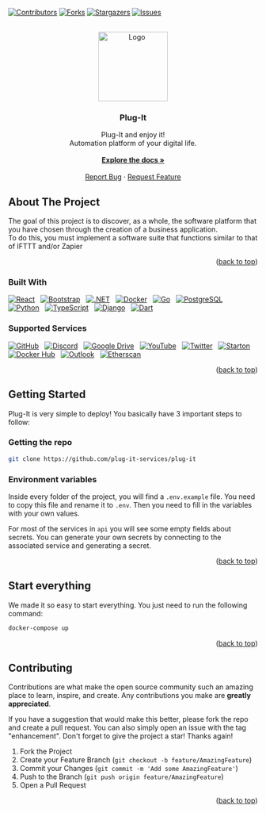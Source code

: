 <a name="readme-top"></a>

[![Contributors][contributors-shield]][contributors-url]
[![Forks][forks-shield]][forks-url]
[![Stargazers][stars-shield]][stars-url]
[![Issues][issues-shield]][issues-url]


<!-- PROJECT LOGO -->
<br />
<div align="center">
  <a href="https://github.com/plug-it-services/plug-it">
    <img src="https://avatars.githubusercontent.com/u/122268534?s=200&v=4" alt="Logo" width="140" height="140">
  </a>

<h3 align="center">Plug-It</h3>

  <p align="center">
    Plug-It and enjoy it!
    <br />
    Automation platform of your digital life. 
    <br />
    <br />
    <a href="https://github.com/plug-it-services/plug-it"><strong>Explore the docs »</strong></a>
    <br />
    <br />
    <a href="https://github.com/plug-it-services/plug-it/issues">Report Bug</a>
    ·
    <a href="https://github.com/plug-it-services/plug-it/issues">Request Feature</a>
  </p>
</div>

<!-- ABOUT THE PROJECT -->
## About The Project

The goal of this project is to discover, as a whole, the software platform that you have chosen through the
creation of a business application. \
To do this, you must implement a software suite that functions similar to that of IFTTT and/or Zapier

<p align="right">(<a href="#readme-top">back to top</a>)</p>



### Built With

[![React]](https://reactjs.org "React") &nbsp; [![Bootstrap]](https://getbootstrap.com "Bootstrap") &nbsp; [![.NET]](https://dotnet.microsoft.com ".NET") &nbsp; [![Docker]](https://www.docker.com "Docker") &nbsp; [![Go]](https://golang.org "Go") &nbsp; [![PostgreSQL]](https://www.postgresql.org "PostgreSQL") &nbsp; [![Python]](https://www.python.org "Python") &nbsp; [![TypeScript]](https://www.typescriptlang.org "TypeScript") &nbsp; [![Django]](https://www.djangoproject.com "Django") &nbsp; [![Dart]](https://dart.dev "Dart") 


### Supported Services

[![GitHub]](https://github.com "GitHub") &nbsp; [![Discord]](https://discord.com "Discord") &nbsp; [![Google Drive]](https://drive.google.com "Google Drive") &nbsp; [![YouTube]](https://www.youtube.com "YouTube") &nbsp; [![Twitter]](https://twitter.com "Twitter") &nbsp; [![Starton]](https://starton.nl "Starton") &nbsp; [![Docker Hub]](https://hub.docker.com "Docker Hub") &nbsp; [![Outlook]](https://outlook.live.com "Outlook") &nbsp; [![Etherscan]](https://etherscan.io "Etherscan")

<p align="right">(<a href="#readme-top">back to top</a>)</p>

## Getting Started

Plug-It is very simple to deploy! You basically have 3 important steps to follow:

### Getting the repo

```sh
git clone https://github.com/plug-it-services/plug-it
```

### Environment variables

Inside every folder of the project, you will find a `.env.example` file. You need to copy this file and rename it to `.env`. Then you need to fill in the variables with your own values.

For most of the services in `api` you will see some empty fields about secrets. You can generate your own secrets by connecting to the associated service and generating a secret.

<p align="right">(<a href="#readme-top">back to top</a>)</p>

## Start everything

We made it so easy to start everything. You just need to run the following command:

```sh
docker-compose up
```

<p align="right">(<a href="#readme-top">back to top</a>)</p>


## Contributing

Contributions are what make the open source community such an amazing place to learn, inspire, and create. Any contributions you make are **greatly appreciated**.

If you have a suggestion that would make this better, please fork the repo and create a pull request. You can also simply open an issue with the tag "enhancement".
Don't forget to give the project a star! Thanks again!

1. Fork the Project
2. Create your Feature Branch (`git checkout -b feature/AmazingFeature`)
3. Commit your Changes (`git commit -m 'Add some AmazingFeature'`)
4. Push to the Branch (`git push origin feature/AmazingFeature`)
5. Open a Pull Request

<p align="right">(<a href="#readme-top">back to top</a>)</p>

<!-- MARKDOWN LINKS & IMAGES -->
[contributors-shield]: https://img.shields.io/github/contributors/plug-it-services/plug-it.svg?style=for-the-badge
[contributors-url]: https://github.com/plug-it-services/plug-it/graphs/contributors
[forks-shield]: https://img.shields.io/github/forks/plug-it-services/plug-it.svg?style=for-the-badge
[forks-url]: https://github.com/plug-it-services/plug-it/network/members
[stars-shield]: https://img.shields.io/github/stars/plug-it-services/plug-it.svg?style=for-the-badge
[stars-url]: https://github.com/plug-it-services/plug-it/stargazers
[issues-shield]: https://img.shields.io/github/issues/plug-it-services/plug-it.svg?style=for-the-badge
[issues-url]: https://github.com/plug-it-services/plug-it/issues
[license-shield]: https://img.shields.io/github/license/plug-it-services/plug-it.svg?style=for-the-badge
[license-url]: https://github.com/plug-it-services/plug-it/blob/master/LICENSE.txt

[.NET]: https://img.shields.io/badge/.NET-512BD4?style=for-the-badge&labelColor=512BD4&logoColor=ffffff&logo=dot-net
[AdonisJS]: https://img.shields.io/badge/AdonisJS-220052?style=for-the-badge&labelColor=ffffff&logoColor=220052&logo=adonisjs
[Android]: https://img.shields.io/badge/Android-3DDC84?style=for-the-badge&labelColor=000000&logoColor=3DDC84&logo=android
[Angular]: https://img.shields.io/badge/Angular-DD0031?style=for-the-badge&labelColor=ffffff&logoColor=DD0031&logo=angular
[Ansible]: https://img.shields.io/badge/Ansible-000000?style=for-the-badge&labelColor=000000&logoColor=EE0000&logo=ansible
[Apache]: https://img.shields.io/badge/Apache-D22128?style=for-the-badge&labelColor=63225e&logoColor=D22128&logo=apache
[AppVeyor]: https://img.shields.io/badge/AppVeyor-00B3E0?style=for-the-badge&labelColor=ffffff&logoColor=00B3E0&logo=appveyor
[AssemblyScript]: https://img.shields.io/badge/AssemblyScript-007AAC?style=for-the-badge&labelColor=ffffff&logoColor=007AAC&logo=assemblyscript
[Babel]: https://img.shields.io/badge/Babel-F9DC3E?style=for-the-badge&labelColor=323230&logoColor=F9DC3E&logo=babel
[Bootstrap]: https://img.shields.io/badge/Bootstrap-7952B3?style=for-the-badge&labelColor=7952B3&logoColor=ffffff&logo=bootstrap
[Bower]: https://img.shields.io/badge/Bower-EF5734?style=for-the-badge&labelColor=ffcc2f&logoColor=EF5734&logo=bower
[C++]: https://img.shields.io/badge/C++-00599C?style=for-the-badge&labelColor=01427d&logoColor=6295cb&logo=cplusplus
[CakePHP]: https://img.shields.io/badge/CakePHP-D33C43?style=for-the-badge&labelColor=ffffff&logoColor=D33C43&logo=cakephp
[CircleCI]: https://img.shields.io/badge/CircleCI-343434?style=for-the-badge&labelColor=ffffff&logoColor=343434&logo=circleci
[Clojure]: https://img.shields.io/badge/Clojure-5881D8?style=for-the-badge&labelColor=63b232&logoColor=5881D8&logo=clojure
[Codecov]: https://img.shields.io/badge/Codecov-F01F7A?style=for-the-badge&labelColor=ffffff&logoColor=F01F7A&logo=codecov
[CodeIgniter]: https://img.shields.io/badge/CodeIgniter-EF4223?style=for-the-badge&labelColor=ffffff&logoColor=EF4223&logo=codeigniter
[CoffeeScript]: https://img.shields.io/badge/CoffeeScript-2F2625?style=for-the-badge&labelColor=3f2725&logoColor=ffffff&logo=coffeescript
[Crystal]: https://img.shields.io/badge/Crystal-000000?style=for-the-badge&labelColor=ffffff&logoColor=000000&logo=crystal
[Dart]: https://img.shields.io/badge/Dart-0175C2?style=for-the-badge&labelColor=02467d&logoColor=0175C2&logo=dart
[Deno]: https://img.shields.io/badge/Deno-000000?style=for-the-badge&labelColor=ffffff&logoColor=000000&logo=deno
[Discord]: https://img.shields.io/badge/Discord-5865F2?style=for-the-badge&labelColor=5865F2&logoColor=ffffff&logo=discord
[Django]: https://img.shields.io/badge/Django-092E20?style=for-the-badge&labelColor=092E20&logoColor=44b78a&logo=django
[DigitalOcean]: https://img.shields.io/badge/DigitalOcean-0080FF?style=for-the-badge&labelColor=ffffff&logoColor=0080FF&logo=digitalocean
[Docker]: https://img.shields.io/badge/Docker-2496ED?style=for-the-badge&labelColor=369cee&logoColor=ffffff&logo=docker
[Electron]: https://img.shields.io/badge/Electron-2e3241?style=for-the-badge&labelColor=2e3241&logoColor=a0e9f8&logo=electron
[Elixir]: https://img.shields.io/badge/Elixir-4B275F?style=for-the-badge&labelColor=9580bd&logoColor=4B275F&logo=elixir
[Elm]: https://img.shields.io/badge/Elm-1293D8?style=for-the-badge&labelColor=57afe3&logoColor=1293D8&logo=elm
[Ember.js]: https://img.shields.io/badge/Ember.js-E04E39?style=for-the-badge&labelColor=1d1e23&logoColor=E04E39&logo=ember-dot-js
[Erlang]: https://img.shields.io/badge/Erlang-A90533?style=for-the-badge&labelColor=A90533&logoColor=ffffff&logo=erlang
[ESLint]: https://img.shields.io/badge/ESLint-4B32C3?style=for-the-badge&labelColor=4B32C3&logoColor=8080f2&logo=eslint
[Git]: https://img.shields.io/badge/Git-F05032?style=for-the-badge&labelColor=F05032&logoColor=ffffff&logo=git
[GitHub]: https://img.shields.io/badge/GitHub-ffffff?style=for-the-badge&labelColor=181717&logoColor=ffffff&logo=github
[GitKraken]: https://img.shields.io/badge/GitKraken-179287?style=for-the-badge&labelColor=1A1A2C&logoColor=179287&logo=gitkraken
[Go]: https://img.shields.io/badge/Go-00ADD8?style=for-the-badge&labelColor=7fd5eb&logoColor=00ADD8&logo=go
[Grafana]: https://img.shields.io/badge/Grafana-F46800?style=for-the-badge&labelColor=464646&logoColor=F46800&logo=grafana
[GraphQL]: https://img.shields.io/badge/GraphQL-E434AA?style=for-the-badge&labelColor=ffffff&logoColor=E434AA&logo=graphql
[Haskell]: https://img.shields.io/badge/Haskell-5D4F85?style=for-the-badge&labelColor=453a61&logoColor=8e4e8c&logo=haskell
[Hasura]: https://img.shields.io/badge/Hasura-1EB4D4?style=for-the-badge&labelColor=1b2738&logoColor=1EB4D4&logo=hasura
[Haxe]: https://img.shields.io/badge/Haxe-EA8220?style=for-the-badge&labelColor=ffd700&logoColor=EA8220&logo=haxe
[Homebrew]: https://img.shields.io/badge/Homebrew-f9d094?style=for-the-badge&labelColor=2e2a24&logoColor=FBB040&logo=homebrew
[Insomnia]: https://img.shields.io/badge/Insomnia-5849BE?style=for-the-badge&labelColor=5849BE&logoColor=ffffff&logo=insomnia
[Java]: https://img.shields.io/badge/Java-007396?style=for-the-badge&labelColor=f5971f&logoColor=007396&logo=java
[JavaScript]: https://img.shields.io/badge/JavaScript-F7DF1E?style=for-the-badge&labelColor=ffffff&logoColor=F7DF1E&logo=javascript
[Jest]: https://img.shields.io/badge/Jest-C21325?style=for-the-badge&labelColor=ffffff&logoColor=C21325&logo=jest
[Julia]: https://img.shields.io/badge/Julia-9558B2?style=for-the-badge&labelColor=389827&logoColor=4163d9&logo=julia
[Kotlin]: https://img.shields.io/badge/Kotlin-0095D5?style=for-the-badge&labelColor=34495E&logoColor=0095D5&logo=kotlin
[Lua]: https://img.shields.io/badge/Lua-2C2D72?style=for-the-badge&labelColor=ffffff&logoColor=2C2D72&logo=lua
[Markdown]: https://img.shields.io/badge/Markdown-ffffff?style=for-the-badge&labelColor=ffffff&logoColor=000000&logo=markdown
[Mocha]: https://img.shields.io/badge/Mocha-8D6748?style=for-the-badge&labelColor=ffffff&logoColor=8D6748&logo=mocha
[Next.js]: https://img.shields.io/badge/Next.js-ffffff?style=for-the-badge&labelColor=ffffff&logoColor=000000&logo=next-dot-js
[Nim]: https://img.shields.io/badge/Nim-FFE953?style=for-the-badge&labelColor=161920&logoColor=FFE953&logo=nim
[Node.js]: https://img.shields.io/badge/Node.js-339933?style=for-the-badge&labelColor=1e2122&logoColor=339933&logo=node-dot-js
[npm]: https://img.shields.io/badge/npm-CB3837?style=for-the-badge&labelColor=CB3837&logoColor=CB3837&logo=npm
[Nuxt.js]: https://img.shields.io/badge/Nuxt.js-00C58E?style=for-the-badge&labelColor=2f495e&logoColor=00C58E&logo=nuxt-dot-js
[Perl]: https://img.shields.io/badge/Perl-39457E?style=for-the-badge&labelColor=ffffff&logoColor=39457E&logo=perl
[PHP]: https://img.shields.io/badge/PHP-777BB4?style=for-the-badge&labelColor=212433&logoColor=777BB4&logo=php
[PostCSS]: https://img.shields.io/badge/PostCSS-DD3A0A?style=for-the-badge&labelColor=DD3A0A&logoColor=ffffff&logo=postcss
[PostgreSQL]: https://img.shields.io/badge/PostgreSQL-4169E1?style=for-the-badge&labelColor=ffffff&logoColor=4169E1&logo=postgresql
[PureScript]: https://img.shields.io/badge/PureScript-14161A?style=for-the-badge&labelColor=14161A&logoColor=ffffff&logo=purescript
[PowerShell]: https://img.shields.io/badge/PowerShell-5391FE?style=for-the-badge&labelColor=ffffff&logoColor=5391FE&logo=powershell
[Python]: https://img.shields.io/badge/Python-3776AB?style=for-the-badge&labelColor=FFD43B&logoColor=3776AB&logo=python
[React]: https://img.shields.io/badge/React-61DAFB?style=for-the-badge&labelColor=20232A&logoColor=61DAFB&logo=react
[Ruby]: https://img.shields.io/badge/Ruby-CC342D?style=for-the-badge&labelColor=fad3a1&logoColor=CC342D&logo=ruby
[Rust]: https://img.shields.io/badge/Rust-ffffff?style=for-the-badge&labelColor=ffffff&logoColor=000000&logo=rust
[Sass]: https://img.shields.io/badge/Sass-CC6699?style=for-the-badge&labelColor=be3f80&logoColor=ffffff&logo=sass
[Scala]: https://img.shields.io/badge/Scala-DC322F?style=for-the-badge&labelColor=002b36&logoColor=DC322F&logo=scala
[Swift]: https://img.shields.io/badge/Swift-FA7343?style=for-the-badge&labelColor=FA7343&logoColor=ffffff&logo=swift
[TypeScript]: https://img.shields.io/badge/TypeScript-3178C6?style=for-the-badge&labelColor=ffffff&logoColor=3178C6&logo=typescript
[Vue.js]: https://img.shields.io/badge/Vue.js-4FC08D?style=for-the-badge&labelColor=34495E&logoColor=4FC08D&logo=vue-dot-js
[Vuetify]: https://img.shields.io/badge/Vuetify-1867C0?style=for-the-badge&labelColor=aeddff&logoColor=1867C0&logo=vuetify
[Webpack]: https://img.shields.io/badge/Webpack-529ac7?style=for-the-badge&labelColor=8DD6F9&logoColor=226ea9&logo=webpack

[YouTube]: https://img.shields.io/badge/YouTube-FF0000?style=for-the-badge&labelColor=FF0000&logoColor=ffffff&logo=youtube
[Google Drive]: https://img.shields.io/badge/Google%20Drive-4285F4?style=for-the-badge&labelColor=4285F4&logoColor=ffffff&logo=google-drive
[Twitter]: https://img.shields.io/badge/Twitter-1DA1F2?style=for-the-badge&labelColor=1DA1F2&logoColor=ffffff&logo=twitter
[Starton]: https://img.shields.io/badge/Starton-1DA1F2?style=for-the-badge&labelColor=1DA1F2&logoColor=ffffff&logo=ethereum
[Docker Hub]: https://img.shields.io/badge/Docker%20Hub-2496ED?style=for-the-badge&labelColor=2496ED&logoColor=ffffff&logo=docker
[Outlook]: https://img.shields.io/badge/Outlook-0078D4?style=for-the-badge&labelColor=0078D4&logoColor=ffffff&logo=microsoft-outlook
[Etherscan]: https://img.shields.io/badge/Etherscan-3C3C3D?style=for-the-badge&labelColor=3C3C3D&logoColor=ffffff&logo=ethereum
